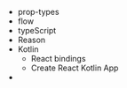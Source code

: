 - prop-types
- flow
- typeScript
- Reason
- Kotlin
	- React bindings
	-  Create React Kotlin App
- 






